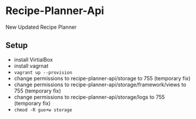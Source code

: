 # Recipe-Planner-Api
New Updated Recipe Planner

## Setup

- install VirtialBox
- install vagrnat
- ```vagrant up --provision```
- change permissions to recipe-planner-api/storage to 755 (temporary fix)
- change permissions to recipe-planner-api/storage/framework/views to 755 (temporary fix)
- change permissions to recipe-planner-api/storage/logs to 755 (temporary fix)
- ```chmod -R guo+w storage```
